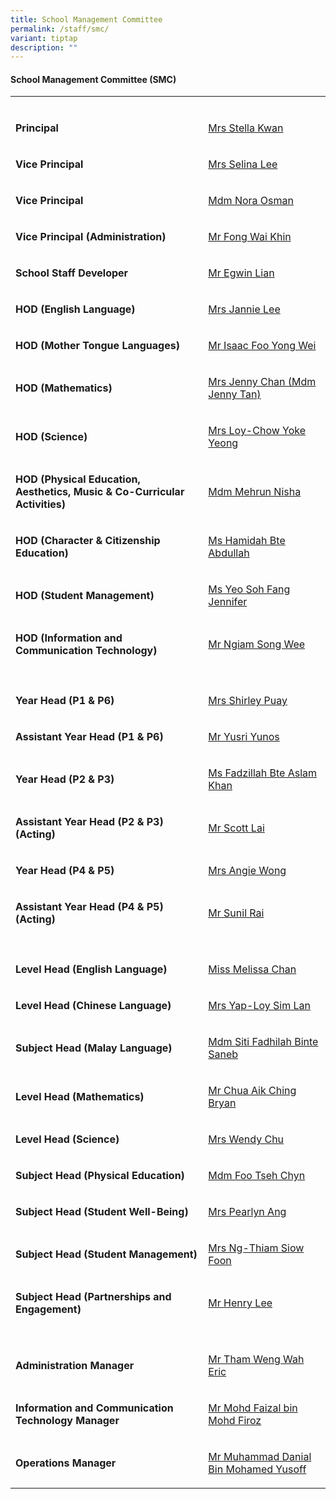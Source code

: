 ```yaml
---
title: School Management Committee
permalink: /staff/smc/
variant: tiptap
description: ""
---
```

<h4><strong>School Management Committee (SMC)</strong></h4>
<table style="minWidth: 50px">
<colgroup>
<col>
<col>
</colgroup>
<tbody>
<tr>
<td rowspan="1" colspan="1">
<p></p>
</td>
<td rowspan="1" colspan="1">
<p></p>
</td>
</tr>
<tr>
<td rowspan="1" colspan="1">
<p><strong>Principal</strong>
</p>
</td>
<td rowspan="1" colspan="1">
<p><a href="mailto:gsps@moe.edu.sg" rel="noopener nofollow" target="_blank">Mrs Stella Kwan</a>
</p>
</td>
</tr>
<tr>
<td rowspan="1" colspan="1">
<p><strong>Vice Principal</strong>
</p>
</td>
<td rowspan="1" colspan="1">
<p><a href="mailto:gsps@moe.edu.sg" rel="noopener nofollow" target="_blank">Mrs Selina Lee</a>
</p>
</td>
</tr>
<tr>
<td rowspan="1" colspan="1">
<p><strong>Vice Principal</strong>
</p>
</td>
<td rowspan="1" colspan="1">
<p><a href="mailto:gsps@moe.edu.sg" rel="noopener nofollow" target="_blank">Mdm Nora Osman</a>
</p>
</td>
</tr>
<tr>
<td rowspan="1" colspan="1">
<p><strong>Vice Principal (Administration)</strong>
</p>
</td>
<td rowspan="1" colspan="1">
<p><a href="mailto:gsps@moe.edu.sg" rel="noopener nofollow" target="_blank">Mr Fong Wai Khin</a>
</p>
</td>
</tr>
<tr>
<td rowspan="1" colspan="1">
<p><strong>School Staff Developer</strong>
</p>
</td>
<td rowspan="1" colspan="1">
<p><a href="mailto:egwin.lian@gsps.edu.sg" rel="noopener nofollow" target="_blank">Mr Egwin Lian</a>
</p>
</td>
</tr>
<tr>
<td rowspan="1" colspan="1">
<p><strong>HOD (English Language)</strong>
</p>
</td>
<td rowspan="1" colspan="1">
<p><a href="mailto:jannie.lee@gsps.edu.sg" rel="noopener nofollow" target="_blank">Mrs Jannie Lee</a>
</p>
</td>
</tr>
<tr>
<td rowspan="1" colspan="1">
<p><strong>HOD (Mother Tongue Languages)</strong>
</p>
</td>
<td rowspan="1" colspan="1">
<p><a href="mailto:isaac.foo@gsps.edu.sg" rel="noopener nofollow" target="_blank">Mr Isaac Foo Yong Wei</a>
</p>
</td>
</tr>
<tr>
<td rowspan="1" colspan="1">
<p><strong>HOD (Mathematics)</strong>
</p>
</td>
<td rowspan="1" colspan="1">
<p><a href="jenny.tan@gsps.edu.sg" rel="noopener nofollow" target="_blank">Mrs Jenny Chan (Mdm Jenny Tan)</a>
</p>
</td>
</tr>
<tr>
<td rowspan="1" colspan="1">
<p><strong>HOD (Science)</strong>
</p>
</td>
<td rowspan="1" colspan="1">
<p><a href="mailto:chow.yoke.yeong@gsps.edu.sg" rel="noopener nofollow" target="_blank">Mrs Loy-Chow Yoke Yeong</a>
</p>
</td>
</tr>
<tr>
<td rowspan="1" colspan="1">
<p><strong>HOD (Physical Education, Aesthetics, Music &amp; Co-Curricular Activities)</strong>
</p>
</td>
<td rowspan="1" colspan="1">
<p><a href="mailto:mehrun.nisha@gsps.edu.sg" rel="noopener nofollow" target="_blank">Mdm Mehrun Nisha</a>
</p>
</td>
</tr>
<tr>
<td rowspan="1" colspan="1">
<p><strong>HOD (Character &amp; Citizenship Education)</strong>
</p>
</td>
<td rowspan="1" colspan="1">
<p><a href="mailto:hamidah.abdullah@gsps.edu.sg" rel="noopener nofollow" target="_blank">Ms Hamidah Bte Abdullah</a>
</p>
</td>
</tr>
<tr>
<td rowspan="1" colspan="1">
<p><strong>HOD (Student Management)</strong>
</p>
</td>
<td rowspan="1" colspan="1">
<p><a href="mailto:jennifer.yeo@gsps.edu.sg" rel="noopener nofollow" target="_blank">Ms Yeo Soh Fang Jennifer</a>
</p>
</td>
</tr>
<tr>
<td rowspan="1" colspan="1">
<p><strong>HOD (Information and Communication Technology)</strong>
</p>
</td>
<td rowspan="1" colspan="1">
<p><a href="mailto:ngiam.song.wee@gsps.edu.sg" rel="noopener nofollow" target="_blank">Mr Ngiam Song Wee</a>
</p>
</td>
</tr>
<tr>
<td rowspan="1" colspan="1">
<p></p>
</td>
<td rowspan="1" colspan="1">
<p></p>
</td>
</tr>
<tr>
<td rowspan="1" colspan="1">
<p><strong>Year Head (P1 &amp; P6)</strong>
</p>
</td>
<td rowspan="1" colspan="1">
<p><a href="mailto:shirley.lee@gsps.edu.sg" rel="noopener nofollow" target="_blank">Mrs Shirley Puay</a>
</p>
</td>
</tr>
<tr>
<td rowspan="1" colspan="1">
<p><strong>Assistant Year Head (P1 &amp; P6)</strong>
</p>
</td>
<td rowspan="1" colspan="1">
<p><a href="mailto:yusri@gsps.edu.sg" rel="noopener nofollow" target="_blank">Mr Yusri Yunos</a>
</p>
</td>
</tr>
<tr>
<td rowspan="1" colspan="1">
<p><strong>Year Head (P2 &amp; P3)</strong>
</p>
</td>
<td rowspan="1" colspan="1">
<p><a href="mailto:fadzillah.khan@gsps.edu.sg" rel="noopener nofollow" target="_blank">Ms Fadzillah Bte Aslam Khan</a>
</p>
</td>
</tr>
<tr>
<td rowspan="1" colspan="1">
<p><strong>Assistant Year Head (P2 &amp; P3) (Acting)</strong>
</p>
</td>
<td rowspan="1" colspan="1">
<p><a href="mailto:scott.lai@gsps.edu.sg" rel="noopener nofollow" target="_blank">Mr Scott Lai</a>
</p>
</td>
</tr>
<tr>
<td rowspan="1" colspan="1">
<p><strong>Year Head (P4 &amp; P5)</strong>
</p>
</td>
<td rowspan="1" colspan="1">
<p><a href="mailto:angie.wong@gsps.edu.sg" rel="noopener nofollow" target="_blank">Mrs Angie Wong</a>
</p>
</td>
</tr>
<tr>
<td rowspan="1" colspan="1">
<p><strong>Assistant Year Head (P4 &amp; P5) (Acting)</strong>
</p>
</td>
<td rowspan="1" colspan="1">
<p><a href="mailto:sunil.rai@gsps.edu.sg" rel="noopener nofollow" target="_blank">Mr Sunil Rai</a>
</p>
</td>
</tr>
<tr>
<td rowspan="1" colspan="1">
<p></p>
</td>
<td rowspan="1" colspan="1">
<p></p>
</td>
</tr>
<tr>
<td rowspan="1" colspan="1">
<p><strong>Level Head (English Language)</strong>
</p>
</td>
<td rowspan="1" colspan="1">
<p><a href="mailto:melissa.chan@gsps.edu.sg" rel="noopener nofollow" target="_blank">Miss Melissa Chan</a>
</p>
</td>
</tr>
<tr>
<td rowspan="1" colspan="1">
<p><strong>Level Head (Chinese Language)</strong>
</p>
</td>
<td rowspan="1" colspan="1">
<p><a href="mailto:loy.sim.lan@gsps.edu.sg" rel="noopener nofollow" target="_blank">Mrs Yap-Loy Sim Lan</a>
</p>
</td>
</tr>
<tr>
<td rowspan="1" colspan="1">
<p><strong>Subject Head (Malay Language)</strong>
</p>
</td>
<td rowspan="1" colspan="1">
<p><a href="mailto:fadhilah.saneb@gsps.edu.sg" rel="noopener nofollow" target="_blank">Mdm Siti Fadhilah Binte Saneb</a>
</p>
</td>
</tr>
<tr>
<td rowspan="1" colspan="1">
<p><strong>Level Head (Mathematics)</strong>
</p>
</td>
<td rowspan="1" colspan="1">
<p><a href="mailto:bryan.chua@gsps.edu.sg" rel="noopener nofollow" target="_blank">Mr Chua Aik Ching Bryan</a>
</p>
</td>
</tr>
<tr>
<td rowspan="1" colspan="1">
<p><strong>Level Head (Science)</strong>
</p>
</td>
<td rowspan="1" colspan="1">
<p><a href="mailto:wendy.chu@gsps.edu.sg" rel="noopener nofollow" target="_blank">Mrs Wendy Chu</a>
</p>
</td>
</tr>
<tr>
<td rowspan="1" colspan="1">
<p><strong>Subject Head (Physical Education)</strong>
</p>
</td>
<td rowspan="1" colspan="1">
<p><a href="mailto:foo.tsehchyn@gsps.edu.sg" rel="noopener nofollow" target="_blank">Mdm Foo Tseh Chyn</a>
</p>
</td>
</tr>
<tr>
<td rowspan="1" colspan="1">
<p><strong>Subject Head (Student Well-Being)</strong>
</p>
</td>
<td rowspan="1" colspan="1">
<p><a href="mailto:pearlyn.ang@gsps.edu.sg" rel="noopener nofollow" target="_blank">Mrs Pearlyn Ang</a>
</p>
</td>
</tr>
<tr>
<td rowspan="1" colspan="1">
<p><strong>Subject Head (Student Management)</strong>
</p>
</td>
<td rowspan="1" colspan="1">
<p><a href="mailto:thiam.siow.foon@gsps.edu.sg" rel="noopener nofollow" target="_blank">Mrs Ng-Thiam Siow Foon</a>
</p>
</td>
</tr>
<tr>
<td rowspan="1" colspan="1">
<p><strong>Subject Head (Partnerships and Engagement)</strong>
</p>
</td>
<td rowspan="1" colspan="1">
<p><a href="mailto:henry.lee@gsps.edu.sg" rel="noopener nofollow" target="_blank">Mr Henry Lee</a>
</p>
</td>
</tr>
<tr>
<td rowspan="1" colspan="1">
<p></p>
</td>
<td rowspan="1" colspan="1">
<p></p>
</td>
</tr>
<tr>
<td rowspan="1" colspan="1">
<p><strong>Administration Manager</strong>
</p>
</td>
<td rowspan="1" colspan="1">
<p><a href="mailto:eric.tham@gsps.edu.sg" rel="noopener nofollow" target="_blank">Mr Tham Weng Wah Eric</a>
</p>
</td>
</tr>
<tr>
<td rowspan="1" colspan="1">
<p><strong>Information and Communication Technology Manager</strong>
</p>
</td>
<td rowspan="1" colspan="1">
<p><a href="mailto:faizal.firoz@gsps.edu.sg" rel="noopener nofollow" target="_blank">Mr Mohd Faizal bin Mohd Firoz</a>
</p>
</td>
</tr>
<tr>
<td rowspan="1" colspan="1">
<p><strong>Operations Manager</strong>
</p>
</td>
<td rowspan="1" colspan="1">
<p><a href="mailto:danial.yusoff@gsps.edu.sg" rel="noopener nofollow" target="_blank">Mr Muhammad Danial Bin Mohamed Yusoff</a>
</p>
</td>
</tr>
</tbody>
</table>
<p></p>